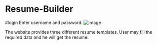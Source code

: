# Resume-Builder

#login
Enter username and password.
![image](https://github.com/user-attachments/assets/6d265cfa-4719-41d2-be0a-5416defba83f)

The website provides three different resume templates.
User may fill the required data and he will get the resume.


